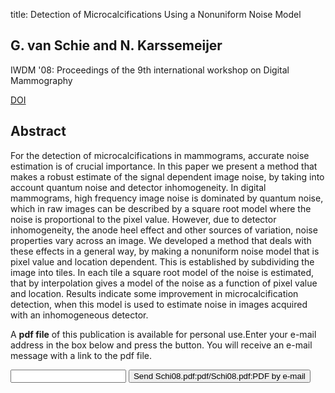 title: Detection of Microcalcifications Using a Nonuniform Noise Model

## G. van Schie and N. Karssemeijer
IWDM '08: Proceedings of the 9th international workshop on Digital Mammography

<a href="https://doi.org/10.1007/978-3-540-70538-3_53">DOI</a>

## Abstract
For the detection of microcalcifications in mammograms, accurate noise estimation is of crucial importance. In this paper we present a method that makes a robust estimate of the signal dependent image noise, by taking into account quantum noise and detector inhomogeneity. In digital mammograms, high frequency image noise is dominated by quantum noise, which in raw images can be described by a square root model where the noise is proportional to the pixel value. However, due to detector inhomogeneity, the anode heel effect and other sources of variation, noise properties vary across an image. We developed a method that deals with these effects in a general way, by making a nonuniform noise model that is pixel value and location dependent. This is established by subdividing the image into tiles. In each tile a square root model of the noise is estimated, that by interpolation gives a model of the noise as a function of pixel value and location. Results indicate some improvement in microcalcification detection, when this model is used to estimate noise in images acquired with an inhomogeneous detector.

A <b>pdf file</b> of this publication is available for personal use.Enter your e-mail address in the box below and press the button. You will receive an e-mail message with a link to the pdf file.
<form action="sender.php">  <input type="text" name="email">  <input type="submit" value="Send Schi08.pdf:pdf/Schi08.pdf:PDF by e-mail"></form>